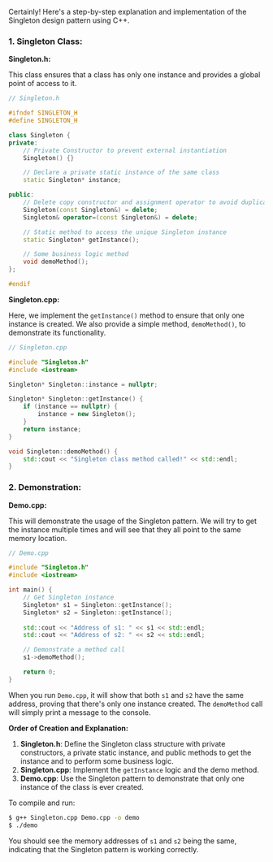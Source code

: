 Certainly! Here's a step-by-step explanation and implementation of the Singleton design pattern using C++.

### 1. Singleton Class:
**Singleton.h:**

This class ensures that a class has only one instance and provides a global point of access to it.

```cpp
// Singleton.h

#ifndef SINGLETON_H
#define SINGLETON_H

class Singleton {
private:
    // Private Constructor to prevent external instantiation
    Singleton() {}

    // Declare a private static instance of the same class
    static Singleton* instance;

public:
    // Delete copy constructor and assignment operator to avoid duplication
    Singleton(const Singleton&) = delete;
    Singleton& operator=(const Singleton&) = delete;

    // Static method to access the unique Singleton instance
    static Singleton* getInstance();

    // Some business logic method
    void demoMethod();
};

#endif
```

**Singleton.cpp:**

Here, we implement the `getInstance()` method to ensure that only one instance is created. We also provide a simple method, `demoMethod()`, to demonstrate its functionality.

```cpp
// Singleton.cpp

#include "Singleton.h"
#include <iostream>

Singleton* Singleton::instance = nullptr;

Singleton* Singleton::getInstance() {
    if (instance == nullptr) {
        instance = new Singleton();
    }
    return instance;
}

void Singleton::demoMethod() {
    std::cout << "Singleton class method called!" << std::endl;
}
```

### 2. Demonstration:
**Demo.cpp:**

This will demonstrate the usage of the Singleton pattern. We will try to get the instance multiple times and will see that they all point to the same memory location.

```cpp
// Demo.cpp

#include "Singleton.h"
#include <iostream>

int main() {
    // Get Singleton instance
    Singleton* s1 = Singleton::getInstance();
    Singleton* s2 = Singleton::getInstance();
    
    std::cout << "Address of s1: " << s1 << std::endl;
    std::cout << "Address of s2: " << s2 << std::endl;

    // Demonstrate a method call
    s1->demoMethod();

    return 0;
}
```

When you run `Demo.cpp`, it will show that both `s1` and `s2` have the same address, proving that there's only one instance created. The `demoMethod` call will simply print a message to the console.

**Order of Creation and Explanation:**
1. **Singleton.h**: Define the Singleton class structure with private constructors, a private static instance, and public methods to get the instance and to perform some business logic.
2. **Singleton.cpp**: Implement the `getInstance` logic and the demo method.
3. **Demo.cpp**: Use the Singleton pattern to demonstrate that only one instance of the class is ever created.

To compile and run:

```bash
$ g++ Singleton.cpp Demo.cpp -o demo
$ ./demo
```

You should see the memory addresses of `s1` and `s2` being the same, indicating that the Singleton pattern is working correctly.
